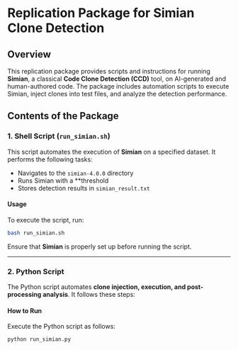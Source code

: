 # Replication Package for Simian Clone Detection

## Overview
This replication package provides scripts and instructions for running **Simian**, a classical **Code Clone Detection (CCD)** tool, on AI-generated and human-authored code. The package includes automation scripts to execute Simian, inject clones into test files, and analyze the detection performance.

## Contents of the Package

### 1. Shell Script (`run_simian.sh`)
This script automates the execution of **Simian** on a specified dataset. It performs the following tasks:
- Navigates to the `simian-4.0.0` directory
- Runs Simian with a **threshold
- Stores detection results in `simian_result.txt`

#### **Usage**
To execute the script, run:

```bash
bash run_simian.sh
``` 

Ensure that **Simian** is properly set up before running the script.

---

### 2. Python Script
The Python script automates **clone injection, execution, and post-processing analysis**. It follows these steps:


#### **How to Run**
Execute the Python script as follows:

```bash
python run_simian.py
```


